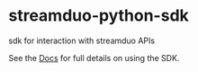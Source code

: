 # streamduo-python-sdk
sdk for interaction with streamduo APIs


See the [Docs](https://docs.streamduo.com/docs/python-sdk-installation) for full details on using the SDK.
